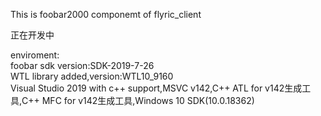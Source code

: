 This is foobar2000 componemt of flyric_client  

正在开发中

enviroment:  
foobar sdk version:SDK-2019-7-26  
WTL library added,version:WTL10_9160  
Visual Studio 2019 with c++ support,MSVC v142,C++ ATL for v142生成工具,C++ MFC for v142生成工具,Windows 10 SDK(10.0.18362)
